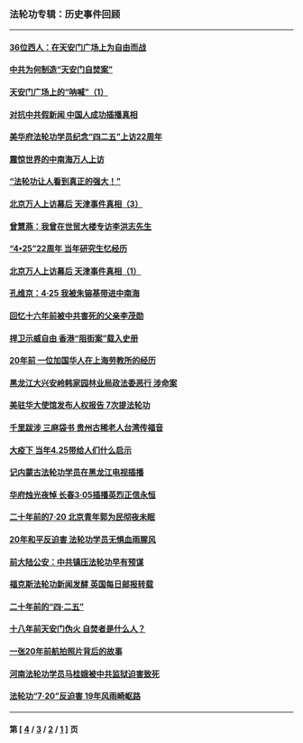 ### 法轮功专辑：历史事件回顾
---
#### [36位西人：在天安门广场上为自由而战](../../pages/nf5793/n13390029.md?03290430) 
#### [中共为何制造“天安门自焚案”](../../pages/nf5793/n13183270.md?03290430) 
#### [天安门广场上的“呐喊”（1）](../../pages/nf5793/n13105277.md?03290430) 
#### [对抗中共假新闻 中国人成功插播真相](../../pages/nf5793/n12910618.md?03290430) 
#### [美华府法轮功学员纪念“四二五”上访22周年](../../pages/nf5793/n12904445.md?03290430) 
#### [震惊世界的中南海万人上访](../../pages/nf5793/n12903976.md?03290430) 
#### [“法轮功让人看到真正的强大！”](../../pages/nf5793/n12903195.md?03290430) 
#### [北京万人上访幕后 天津事件真相（3）](../../pages/nf5793/n12902807.md?03290430) 
#### [曾慧燕：我曾在世贸大楼专访李洪志先生](../../pages/nf5793/n12898729.md?03290430) 
#### [“4•25”22周年 当年研究生忆经历](../../pages/nf5793/n12894152.md?03290430) 
#### [北京万人上访幕后 天津事件真相（1）](../../pages/nf5793/n12885174.md?03290430) 
#### [孔维京：4·25 我被朱镕基带进中南海](../../pages/nf5793/n12864987.md?03290430) 
#### [回忆十六年前被中共害死的父亲李茂勋](../../pages/nf5793/n12880270.md?03290430) 
#### [捍卫示威自由 香港“阻街案”载入史册](../../pages/nf5793/n12811245.md?03290430) 
#### [20年前 一位加国华人在上海劳教所的经历](../../pages/nf5793/n12707932.md?03290430) 
#### [黑龙江大兴安岭韩家园林业局政法委恶行 涉命案](../../pages/nf5793/n12622815.md?03290430) 
#### [美驻华大使馆发布人权报告 7次提法轮功](../../pages/nf5793/n12520541.md?03290430) 
#### [千里跋涉 三麻袋书 贵州古稀老人台湾传福音](../../pages/nf5793/n12198750.md?03290430) 
#### [大疫下 当年4.25带给人们什么启示](../../pages/nf5793/n12058565.md?03290430) 
#### [记内蒙古法轮功学员在黑龙江电视插播](../../pages/nf5793/n11699194.md?03290430) 
#### [华府烛光夜悼 长春3·05插播英烈正信永恒](../../pages/nf5793/n11397432.md?03290430) 
#### [二十年前的7·20 北京青年郭为民彻夜未眠](../../pages/nf5793/n11354195.md?03290430) 
#### [20年和平反迫害 法轮功学员无惧血雨腥风](../../pages/nf5793/n11348279.md?03290430) 
#### [前大陆公安：中共镇压法轮功早有预谋](../../pages/nf5793/n11352168.md?03290430) 
#### [福克斯法轮功新闻发酵  英国每日邮报转载](../../pages/nf5793/n11285952.md?03290430) 
#### [二十年前的“四·二五”](../../pages/nf5793/n11207639.md?03290430) 
#### [十八年前天安门伪火 自焚者是什么人？](../../pages/nf5793/n10996556.md?03290430) 
#### [一张20年前航拍照片背后的故事](../../pages/nf5793/n10693797.md?03290430) 
#### [河南法轮功学员马桂娥被中共监狱迫害致死](../../pages/nf5793/n10684974.md?03290430) 
#### [法轮功“7‧20”反迫害 19年风雨崎岖路](../../pages/nf5793/n10570834.md?03290430) 

---
#### 第 [ [4](./4.md?03290430) / [3](./3.md?03290430) / [2](./2.md?03290430) / [1](./1.md?03290430) ] 页
